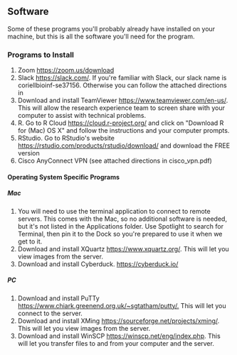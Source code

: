 ## Software

Some of these programs you'll probably already have installed on your machine, but this is all the software you'll need for the program.

### Programs to Install

1. Zoom <https://zoom.us/download>
2. Slack <https://slack.com/>. If you're familiar with Slack, our slack name is coriellbioinf-se37156. Otherwise you can follow the attached directions in 
3. Download and install TeamViewer <https://www.teamviewer.com/en-us/>. This will allow the research experience team to screen share with your computer to assist with technical problems.
4. R. Go to R Cloud <https://cloud.r-project.org/> and click on "Download R for (Mac) OS X" and follow the instructions and your computer prompts.
5. RStudio. Go to RStudio's website <https://rstudio.com/products/rstudio/download/> and download the FREE version
6. Cisco AnyConnect VPN (see attached directions in cisco_vpn.pdf)


#### Operating System Specific Programs

##### Mac

1. You will need to use the terminal application to connect to remote servers. This comes with the Mac, so no additional software is needed, but it's not listed in the Applications folder. Use Spotlight to search for Terminal, then pin it to the Dock so you're prepared to use it when we get to it.
2. Download and install XQuartz <https://www.xquartz.org/>. This will let you view images from the server.
3. Download and install Cyberduck. <https://cyberduck.io/>

##### PC

1. Download and install PuTTy <https://www.chiark.greenend.org.uk/~sgtatham/putty/.> This will let you connect to the server.
2. Download and install XMing <https://sourceforge.net/projects/xming/>. This will let you view images from the server.
3. Download and install WinSCP <https://winscp.net/eng/index.php>. This will let you transfer files to and from your computer and the server.